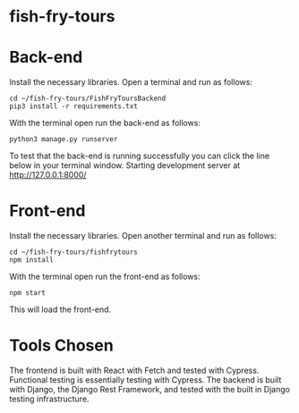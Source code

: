# fish-fry-tours

# Back-end

Install the necessary libraries. Open a terminal and run as follows:
```
cd ~/fish-fry-tours/FishFryToursBackend
pip3 install -r requirements.txt
```

With the terminal open run the back-end as follows:
```
python3 manage.py runserver
```

To test that the back-end is running successfully you can click the line below in your terminal window.
Starting development server at http://127.0.0.1:8000/

# Front-end
Install the necessary libraries. Open another terminal and run as follows:
```
cd ~/fish-fry-tours/fishfrytours
npm install
```

With the terminal open run the front-end as follows:
```
npm start
```
This will load the front-end.

# Tools Chosen
The frontend is built with React with Fetch and tested with Cypress. Functional testing is essentially testing with Cypress.
The backend is built with Django, the Django Rest Framework, and tested with the built in Django testing infrastructure. 
